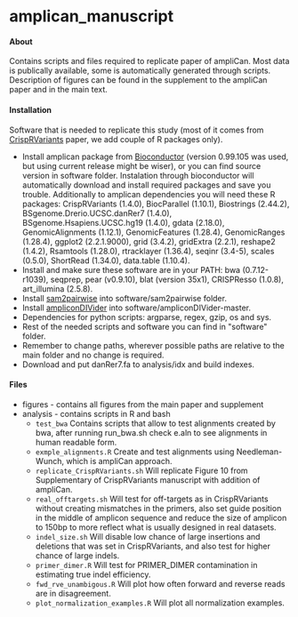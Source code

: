 # amplican_manuscript

#### About

Contains scripts and files required to replicate paper of ampliCan. Most data is publically available, some is automatically generated through scripts. Description of figures can be found in the supplement to the ampliCan paper and in the main text.  

#### Installation

Software that is needed to replicate this study (most of it comes from [CrispRVariants](https://github.com/markrobinsonuzh/CrispRVariants_manuscript) paper, we add couple of R packages only).

- Install amplican package from [Bioconductor](http://bioconductor.org/packages/amplican) (version 0.99.105 was used, but using current release might be wiser), or you can find source version in software folder. Instalation through bioconductor will automatically download and install required packages and save you trouble. Additionally to amplican dependencies you will need these R packages: CrispRVariants (1.4.0), BiocParallel (1.10.1), Biostrings (2.44.2), BSgenome.Drerio.UCSC.danRer7 (1.4.0), BSgenome.Hsapiens.UCSC.hg19 (1.4.0), gdata (2.18.0), GenomicAlignments (1.12.1), GenomicFeatures (1.28.4), GenomicRanges (1.28.4), ggplot2 (2.2.1.9000), grid (3.4.2), gridExtra (2.2.1), reshape2 (1.4.2), Rsamtools (1.28.0), rtracklayer (1.36.4), seqinr (3.4-5), scales (0.5.0), ShortRead (1.34.0), data.table (1.10.4).  
- Install and make sure these software are in your PATH: bwa (0.7.12-r1039), seqprep, pear (v0.9.10), blat (version 35x1), CRISPResso (1.0.8), art_illumina (2.5.8).  
- Install [sam2pairwise](http://www.github.com/mlafave/sam2pairwise) into software/sam2pairwise folder.  
- Install [ampliconDIVider](https://github.com/mlafave/ampliconDIVider) into software/ampliconDIVider-master.  
- Dependencies for python scripts: argparse, regex, gzip, os and sys.  
- Rest of the needed scripts and software you can find in "software" folder.  
- Remember to change paths, wherever possible paths are relative to the main folder and no change is required.  
- Download and put danRer7.fa to analysis/idx and build indexes.  

#### Files

* figures - contains all figures from the main paper and supplement  
* analysis - contains scripts in R and bash  
    - ```test_bwa``` Contains scripts that allow to test alignments created by bwa, after running run_bwa.sh check e.aln to see alignments in human readable form.  
    - ```exmple_alignments.R``` Create and test alignments using Needleman-Wunch,
    which is ampliCan approach.  
    - ```replicate_CrispRVariants.sh``` Will replicate Figure 10 from Supplementary of 
    CrispRVariants manuscript with addition of ampliCan.  
    - ```real_offtargets.sh``` Will test for off-targets as in CrispRVariants without
    creating mismatches in the primers, also set guide position in the middle of 
    amplicon sequence and reduce the size of amplicon to 150bp to more reflect 
    what is usually designed in real datasets.  
    - ```indel_size.sh``` Will disable low chance of large insertions and deletions
    that was set in CrispRVariants, and also test for higher chance of large indels.  
    - ```primer_dimer.R``` Will test for PRIMER_DIMER contamination in estimating true indel efficiency.  
    - ```fwd_rve_unambigous.R``` Will plot how often forward and reverse reads are in disagreement.  
    - ```plot_normalization_examples.R``` Will plot all normalization examples.  
